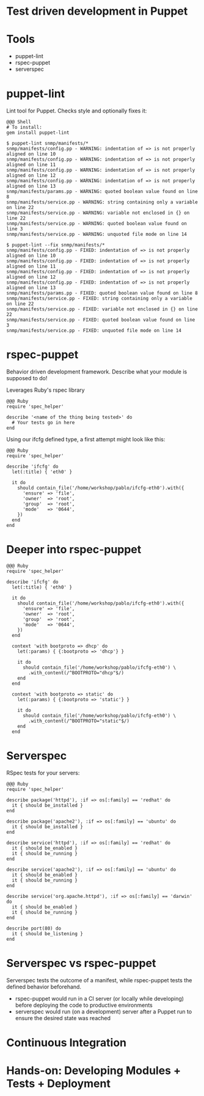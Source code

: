 <!SLIDE center subsection>
# Test driven development in Puppet

<!SLIDE>
# Tools

* puppet-lint
* rspec-puppet
* serverspec

<!SLIDE>
# puppet-lint
Lint tool for Puppet. Checks style and optionally fixes it:

    @@@ Shell
    # To install:
    gem install puppet-lint

    $ puppet-lint snmp/manifests/*
    snmp/manifests/config.pp - WARNING: indentation of => is not properly aligned on line 10
    snmp/manifests/config.pp - WARNING: indentation of => is not properly aligned on line 11
    snmp/manifests/config.pp - WARNING: indentation of => is not properly aligned on line 12
    snmp/manifests/config.pp - WARNING: indentation of => is not properly aligned on line 13
    snmp/manifests/params.pp - WARNING: quoted boolean value found on line 8
    snmp/manifests/service.pp - WARNING: string containing only a variable on line 22
    snmp/manifests/service.pp - WARNING: variable not enclosed in {} on line 22
    snmp/manifests/service.pp - WARNING: quoted boolean value found on line 3
    snmp/manifests/service.pp - WARNING: unquoted file mode on line 14
    
    $ puppet-lint --fix snmp/manifests/*
    snmp/manifests/config.pp - FIXED: indentation of => is not properly aligned on line 10
    snmp/manifests/config.pp - FIXED: indentation of => is not properly aligned on line 11
    snmp/manifests/config.pp - FIXED: indentation of => is not properly aligned on line 12
    snmp/manifests/config.pp - FIXED: indentation of => is not properly aligned on line 13
    snmp/manifests/params.pp - FIXED: quoted boolean value found on line 8
    snmp/manifests/service.pp - FIXED: string containing only a variable on line 22
    snmp/manifests/service.pp - FIXED: variable not enclosed in {} on line 22
    snmp/manifests/service.pp - FIXED: quoted boolean value found on line 3
    snmp/manifests/service.pp - FIXED: unquoted file mode on line 14


<!SLIDE>
# rspec-puppet
Behavior driven development framework. Describe what your module is supposed to do!

Leverages Ruby's rspec library

    @@@ Ruby
    require 'spec_helper'
    
    describe '<name of the thing being tested>' do
      # Your tests go in here
    end

Using our ifcfg defined type, a first attempt might look like this:

    @@@ Ruby
    require 'spec_helper'
    
    describe 'ifcfg' do
      let(:title) { 'eth0' }
    
      it do
        should contain_file('/home/workshop/pablo/ifcfg-eth0').with({
          'ensure' => 'file',
          'owner'  => 'root',
          'group'  => 'root',
          'mode'   => '0644',
        })
      end
    end

<!SLIDE>
# Deeper into rspec-puppet

    @@@ Ruby
    require 'spec_helper'
    
    describe 'ifcfg' do
      let(:title) { 'eth0' }
    
      it do
        should contain_file('/home/workshop/pablo/ifcfg-eth0').with({
          'ensure' => 'file',
          'owner'  => 'root',
          'group'  => 'root',
          'mode'   => '0644',
        })
      end
    
      context 'with bootproto => dhcp' do
        let(:params) { {:bootproto => 'dhcp'} }
    
        it do
          should contain_file('/home/workshop/pablo/ifcfg-eth0') \
            .with_content(/^BOOTPROTO="dhcp"$/)
        end
      end
    
      context 'with bootproto => static' do
        let(:params) { {:bootproto => 'static'} }
    
        it do
          should contain_file('/home/workshop/pablo/ifcfg-eth0') \
            .with_content(/^BOOTPROTO="static"$/)
        end
      end
    

<!SLIDE>
# Serverspec
RSpec tests for your servers:

    @@@ Ruby
    require 'spec_helper'
    
    describe package('httpd'), :if => os[:family] == 'redhat' do
      it { should be_installed }
    end
    
    describe package('apache2'), :if => os[:family] == 'ubuntu' do
      it { should be_installed }
    end
    
    describe service('httpd'), :if => os[:family] == 'redhat' do
      it { should be_enabled }
      it { should be_running }
    end
    
    describe service('apache2'), :if => os[:family] == 'ubuntu' do
      it { should be_enabled }
      it { should be_running }
    end
    
    describe service('org.apache.httpd'), :if => os[:family] == 'darwin' do
      it { should be_enabled }
      it { should be_running }
    end
    
    describe port(80) do
      it { should be_listening }
    end


<!SLIDE>
# Serverspec vs rspec-puppet

Serverspec tests the outcome of a manifest, while rspec-puppet tests the defined behavior beforehand.

* rspec-puppet would run in a CI server (or locally while developing) before deploying the code to productive environments
* serverspec would run (on a development) server after a Puppet run to ensure the desired state was reached

<!SLIDE>
# Continuous Integration

<!SLIDE>
# Hands-on: Developing Modules + Tests + Deployment
